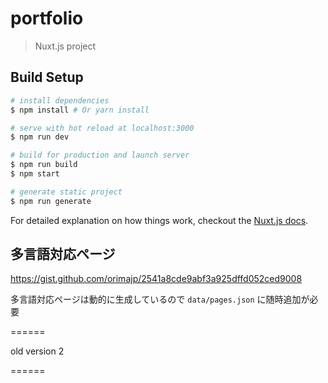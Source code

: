 # portfolio

> Nuxt.js project

## Build Setup

``` bash
# install dependencies
$ npm install # Or yarn install

# serve with hot reload at localhost:3000
$ npm run dev

# build for production and launch server
$ npm run build
$ npm start

# generate static project
$ npm run generate
```

For detailed explanation on how things work, checkout the [Nuxt.js docs](https://github.com/nuxt/nuxt.js).


## 多言語対応ページ

https://gist.github.com/orimajp/2541a8cde9abf3a925dffd052ced9008

多言語対応ページは動的に生成しているので `data/pages.json` に随時追加が必要


======

old version 2



======
